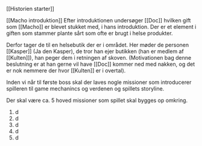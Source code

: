 [[Historien starter]]

[[Macho introduktion]]
Efter introduktionen undersøger [[Doc]] hvilken gift som [[Macho]] er blevet stukket med, i hans introduktion.
Der er et element i giften som stammer plante sårt som ofte er brugt i helse produkter.

Derfor tager de til en helsebutik der er i området. Her møder de personen [[Kasper]] (Ja den Kasper), de tror han ejer butikken (han er medlem af [[Kulten]]), han peger dem i retningen af skoven. (Motivationen bag denne beslutning er at han gerne vil have [[Doc]] kommer ned med nakken, og det er nok nemmere der hvor [[Kulten]] er i overtal).



Inden vi når til første boss skal der laves nogle missioner som introducerer spilleren til game mechanincs og verdenen og spillets storyline.

Der skal være ca. 5 hoved missioner som spillet skal bygges op omkring.





1. d
2. d
3. d
4. d
5. d